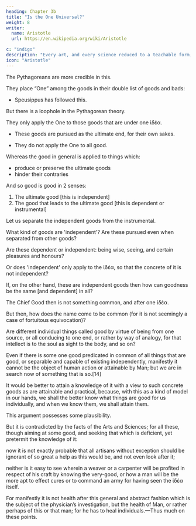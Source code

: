 ```yaml
---
heading: Chapter 3b
title: "Is the One Universal?"
weight: 8
writer:
  name: Aristotle
  url: https://en.wikipedia.org/wiki/Aristotle

c: "indigo"
description: "Every art, and every science reduced to a teachable form, and similarly, every action and moral choice, aims at some good"
icon: "Aristotle"
---
```




The Pythagoreans are more credible in this.

They place “One” among the goods in their double list of goods and bads:
- Speusippus has followed this.

<!-- But of these matters let us speak at some other time. Now -->

But there is a loophole in the Pythagorean theory.
 
They only apply the One to those goods that are under one ἰδέα.
- These goods are pursued as the ultimate end, for their own sakes.
<!--  -->
- They do not apply the One to all good.

Whereas the good in general is applied to things which:
- produce or preserve the ultimate goods
- hinder their contraries

 <!-- in any way, or to , are called good because of these other goods successively. -->

<!-- , and after another fashion.  -->

And so good is good in 2 senses:

1. The ultimate good [this is independent]
2. The good that leads to the ultimate good [this is dependent or instrumental]
<!-- The one class pursued for their own sakes -->
<!-- 2. The other class because of that class pursued for their own sakes -->

Let us separate the independent goods from the instrumental.

 <!-- and see whether they are spoken of as under one ἰδέα.  -->

What kind of goods are 'independent'?  Are these pursued even when separated from other goods?

Are these dependent or independent: being wise, seeing, and certain pleasures and honours?

<!-- We pursue these with some further end in view.  -->

<!-- Would one still place them among the independent goods?  -->

Or does 'independent' only apply to the ἰδέα, so that the concrete of it is not independent?

If, on the other hand, these are independent goods then how can goodness be the same [and dependent] in all?

<!-- For example, whiteness is independent , just as that of the whiteness is in snow and white lead. But how stands the fact?  -->

<!-- Why of honour and wisdom and pleasure the accounts are distinct and different in so far as they are good.  -->

The Chief Good then is not something common, and after one ἰδέα.

But then, how does the name come to be common (for it is not seemingly a case of fortuitous equivocation)?

Are different individual things called good by virtue of being from one source, or all conducing to one end, or rather by way of analogy, for that intellect is to the soul as sight to the body, and so on? 

<!-- 
However, perhaps we ought to leave these questions now, for an accurate investigation of them is more properly the business of a different philosophy. 

And likewise respecting the ἰδέα: for  -->

Even if there is some one good predicated in common of all things that are good, or separable and capable of existing independently, manifestly it cannot be the object of human action or attainable by Man; but we are in search now of something that is so.[14]

It would be better to attain a knowledge of it with a view to such concrete goods as are attainable and practical, because, with this as a kind of model in our hands, we shall the better know what things are good for us individually, and when we know them, we shall attain them.

This argument possesses some plausibility. 

But it is contradicted by the facts of the Arts and Sciences; for all these, though aiming at some good, and seeking that which is deficient, yet pretermit the knowledge of it: 

now it is not exactly probable that all artisans without exception should be ignorant of so great a help as this would be, and not even look after it; 

neither is it easy to see wherein a weaver or a carpenter will be profited in respect of his craft by knowing the very-good, or how a man will be the more apt to effect cures or to command an army for having seen the ἰδέα itself. 

For manifestly it is not health after this general and abstract fashion which is the subject of the physician’s investigation, but the health of Man, or rather perhaps of this or that man; for he has to heal individuals.—Thus much on these points.
